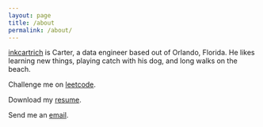 ```yaml
---
layout: page
title: /about
permalink: /about/
---
```


[inkcartrich](https://github.com/inkcartrich) is Carter, a data engineer based out of Orlando, Florida. He likes learning new things, playing catch with his dog, and long walks on the beach. 

Challenge me on [leetcode](https://leetcode.com/carterrichard74/).

Download my [resume](/assets/resume.pdf).

Send me an [email](mailto:carter@calcifer.cloud).
